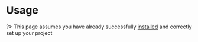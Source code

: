 # Usage
?> This page assumes you have already successfully [installed](/installation) and correctly set up your project
